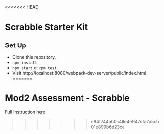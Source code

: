 <<<<<<< HEAD
# Scrabble Starter Kit

## Set Up

- Clone this repository.
- `npm install`
- `npm start` or `npm test`.
- Visit http://localhost:8080/webpack-dev-server/public/index.html
=======
# Mod2 Assessment - Scrabble

[Full instruction here](http://frontend.turing.io/projects/scrabble)
>>>>>>> e94f744ab0c46e4e947dfa7a5cb01e899b6d23ce
